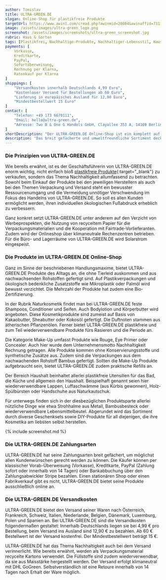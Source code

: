 ```yaml
---
author: Tomislav
title: ULTRA-GREEN.DE
slogan: Online-Shop für plastikfreie Produkte
targetUrl: https://www.awin1.com/cread.php?awinmid=20084&awinaffid=731132
image: /assets/images/ultra-green_logo.png
screenshot: /assets/images/screenshots/ultra-green_screenshot.jpg
rubric: Haus & Garten
tags: [Plastikfrei, Nachhaltige-Produkte, Nachhaltiger-Lebensstil, Haushalt, Naturkosmetik]
payments: [
    Vorkasse,
    Kreditkarte,
    PayPal,
    Sofortüberweisung,
    Rechnung per Klarna,
    Ratenkauf per Klarna
]
shippings: [
    "Versandkosten innerhalb Deutschlands 4,99 Euro",
    "Kostenloser Versand für Bestellungen ab 60 Euro",
    "Lieferung in europäisches Ausland für 12,90 Euro",
    "Mindestbestellwert 15 Euro"
]
contact: [
    "Telefon: +49 173 6670111",
    "Email: hello@ultra-green.de",
    "Adresse: Two B & One G Handels GmbH, Clayallee 353 A, 14169 Berlin"
]
shortDescription: "Der ULTRA-GREEN.DE Online-Shop ist ein komplett auf Plastikfreiheit und Klimaneutralität ausgerichteter Online-Versandhandel. Die Philosophie der Gründerin Alina Berdecio ist es, die komplette Wertschöpfungskette ihres Webshops so nachhaltig wie möglich zu gestalten."
description: "Das breit gefächerte und umweltfreundliche Sortiment deckt alle wichtigen Produkte des Alltages bzw. des täglichen Bedarfs ab. Unter anderem werden vegane Kosmetika, Haushaltsbedarf für Küche und Bad sowie nachhaltige Utensilien für unterwegs angeboten."
---
```


### Die Prinzipien von ULTRA-GREEN.DE

Wie bereits erwähnt, ist es der Geschäftsführerin von ULTRA-GREEN.DE enorm wichtig, nicht einfach bloß [plastikfreie Produkte](https://www.ultra-green.de/plastikfrei-shop){:target="_blank"} zu verkaufen, sondern das Thema Nachhaltigkeit allumfassend zu betrachten. Sowohl beim Einkauf der Produkte bei den jeweiligen Herstellern als auch bei den Themen Verpackung und Versand steht ein bewusster Ressourcenumgang und die Vermeidung unnötiger Verschwendung im Fokus des Handelns von ULTRA-GREEN.DE. So soll es allen Kunden ermöglicht werden, ihren individuellen ökologischen Fußabdruck erheblich zu verbessern.

Ganz konkret setzt ULTRA-GREEN.DE unter anderem auf den Verzicht von Werbeprospekten, die Nutzung von recyceltem Papier für die Verpackungsmaterialien und die Kooperation mit Fairtrade-Vorlieferanten. Zudem wird der Onlineshop über klimaneutrale Rechenzentren betrieben. Für die Büro- und Lagerräume von ULTRA-GREEN.DE wird Solarstrom eingespeist.

### Die Produkte im ULTRA-GREEN.DE Online-Shop

Ganz im Sinne der beschriebenen Handlungsmaxime, bietet ULTRA-GREEN.DE Produkte des Alltags an, die ohne Tierleid auskommen und aus nachwachsenden Rohstoffen gefertigt sind. Auf Plastikverpackungen und ökologisch bedenkliche Zusatzstoffe wie Mikroplastik oder Palmöl wird bewusst verzichtet. Die Mehrzahl der Produkte hat zudem eine Bio-Zertifizierung.

In der Rubrik Naturkosmetik findet man bei ULTRA-GREEN.DE feste Shampoos, Conditioner und Seifen. Auch Bodylotion und Körperbutter wird angeboten. Diese Kosmetikprodukte sind zumeist auf Basis von Kakaobutter, Sheabutter oder Kokosöl gefertigt. Die Duftnoten stammen aus ätherischen Pflanzenölen. Ferner bietet ULTRA-GREEN.DE plastikfreie und zum Teil wiederverwendbare Produkte fürs Rasieren und die Periode an.

Die Kategorie Make-Up umfasst Produkte wie Rouge, Eye Primer oder Concealer. Auch hier wurde dem Unternehmensmotto Nachhaltigkeit Rechnung getragen. Alle Produkte kommen ohne Konservierungsstoffe und synthetische Zusätze aus. Zudem sind die Verpackungen aus dem nachwachenden Rohstoff Bambus gefertigt. Sollten die Make-Up Produkte aufgebraucht sein, bietet ULTRA-GREEN.DE zudem praktische Refills an.

Der Bereich Haushalt beinhaltet allerlei plastikfreie Utensilien für das Bad, die Küche und allgemein den Haushalt. Beispielhaft genannt seien hier wiederverwendbare Lappen, Luffaschwämme (aus Kürbis gewonnen), Holz-Spülbürsten oder Handschuhe aus Naturkautschuk.

Für unterwegs finden sich in der diesbezüglichen Produktsparte allerlei nützliche Dinge wie etwa Strohhalme aus Metall, Bambusbesteck oder wiederverwendbare Lebensmittelbeutel. Abgerundet wird das Sortiment durch diverse Geschenksets sowie DIY-Produkte für all diejenigen, die ihre Kosmetika am liebsten selbst herstellen.

{% include screenshot.md %}

### Die ULTRA-GREEN.DE Zahlungsarten

ULTRA-GREEN.DE hat seine Zahlungsarten breit gefächert, um möglichst allen Kundenwünschen gerecht werden zu können. Die Käufer können per klassischer Vorab-Überweisung (Vorkasse), Kreditkarte, PayPal (Zahlung sofort oder innerhalb von 14 Tagen) oder Bankabbuchung über den Zahlungsabwickler Stripe bezahlen. Einen stationären Shop oder einen Fabrikverkauf gibt es nicht, ULTRA-GREEN.DE bietet seine Produkte ausschließlich online an.

### Die ULTRA-GREEN.DE Versandkosten

ULTRA-GREEN.DE bietet den Versand seiner Waren nach Österreich, Frankreich, Schweiz, Italien, Niederlande, Belgien, Dänemark, Luxemburg, Polen und Spanien an. Bei ULTRA-GREEN.DE sind die Versandkosten folgendermaßen gestaltet: Innerhalb Deutschlands liegen sie bei 4,99 € pro Bestellung, beim Versand ins Ausland sind 12,90 € zu bezahlen. Ab 60 € Bestellwert ist der Versand kostenfrei. Der Mindestbestellwert beträgt 15 €.

ULTRA-GREEN.DE hat das Thema Nachhaltigkeit auch bei dem Versand verinnerlicht. Wie bereits erwähnt, werden als Verpackungsmaterial recycelte Kartons verwendet. Die Füllstoffe sind zudem wiederverwendbar, da sie aus Maisstärke hergestellt werden. Der Versand erfolgt klimaneutral mit DHL GoGreen. Selbstverständlich ist eine Retoure innerhalb von 14 Tagen nach Erhalt der Ware möglich.